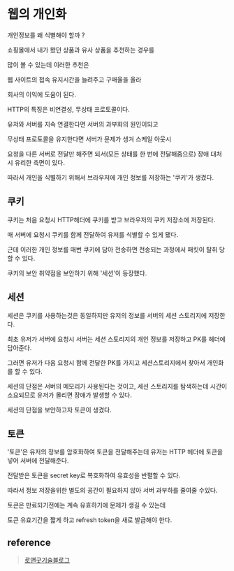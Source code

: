 # 웹의 개인화

개인정보를 왜 식별해야 할까 ?

쇼핑몰에서 내가 봤던 상품과 유사 상품을 추천하는 경우를 

많이 볼 수 있는데 이러한 추천은 

웹 사이트의 접속 유지시간을 늘려주고 구매율을 올라

회사의 이익에 도움이 된다.

HTTP의 특징은 비연결성, 무상태 프로토콜이다. 

유저와 서버를 지속 연결한다면 서버의 과부화의 원인이되고 

무상태 프로토콜을 유지한다면 서버가 문제가 생겨 스케일 아웃시

요청을 다른 서버로 전달만 해주면 되서(모든 상태를 한 번에 전달해줌으로) 장애 대처시 유리한 측면이 있다. 

따라서 개인을 식별하기 위해서 브라우저에 개인 정보를 저장하는 '쿠키'가 생겼다.

## 쿠키

쿠키는 처음 요청시 HTTP헤더에 쿠키를 받고 브라우저의 쿠키 저장소에 저장된다. 

매 서버에 요청시 쿠키를 함께 전달하여 유저를 식별할 수 있게 됐다.

근데 이러한 개인 정보를 매번 쿠키에 담아 전송하면 전송되는 과정에서 패킷이 탈취 당할 수 있다. 

쿠키의 보안 취약점을 보안하기 위해 '세션'이 등장했다.

## 세션

세션은 쿠키를 사용하는것은 동일하지만 유저의 정보를 서버의 세션 스토리지에 저장한다. 

최초 유저가 서버에 요청시 서버는 세션 스토리지의 개인 정보를 저장하고 PK를 헤더에 담아준다. 

그러면 유저가 다음 요청시 함께 전달한 PK를 가지고 세션스토리지에서 찾아서 개인화를 할 수 있다. 

세션의 단점은 서버의 메모리가 사용된다는 것이고, 세션 스토리지를 탐색하는데 시간이 소요되므로 유저가 몰리면 장애가 발생할 수 있다.

세션의 단점을 보안하고자 토큰이 생겼다.

## 토큰

'토큰'은 유저의 정보를 암호화하여 토큰을 전달해주는데 유저는 HTTP 헤더에 토큰을 넣어 서버에 전달해준다.

전달받은 토큰을 secret key로 복호화하여 유효성을 반펼할 수 있다.

따라서 정보 저장을위한 별도의 공간이 필요하지 않아 서버 과부하를 줄여줄 수있다. 

토큰은 만료되기전에는 계속 유효하기에 문제가 생길 수 있는데 

토큰 유효기간을 짧게 하고 refresh token을 새로 발급해야 한다.

## reference 
> [로앤굿기술블로그](https://tech.lawandgood.com/web-client-identification/)




